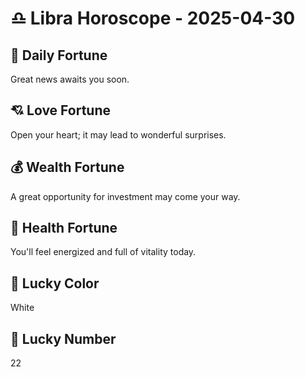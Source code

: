 # ♎ Libra Horoscope - 2025-04-30

## 🎯 Daily Fortune

Great news awaits you soon.

## 💘 Love Fortune

Open your heart; it may lead to wonderful surprises.

## 💰 Wealth Fortune

A great opportunity for investment may come your way.

## 🌱 Health Fortune

You'll feel energized and full of vitality today.

## 🎨 Lucky Color

White

## 🔢 Lucky Number

22
